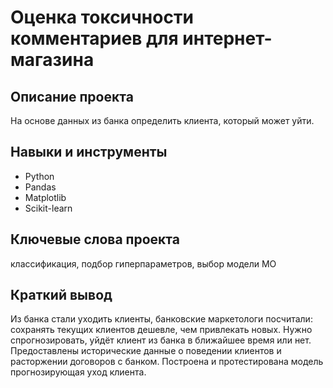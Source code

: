 # Оценка токсичности комментариев для интернет-магазина
## Описание проекта
На основе данных из банка определить клиента, который может уйти.
## Навыки и инструменты
* Python
* Pandas
* Matplotlib
* Scikit-learn
## Ключевые слова проекта
классификация, подбор гиперпараметров, выбор модели МО
## Краткий вывод
Из банка стали уходить клиенты, банковские маркетологи посчитали: сохранять текущих клиентов дешевле, чем привлекать новых.
Нужно спрогнозировать, уйдёт клиент из банка в ближайшее время или нет. 
Предоставлены исторические данные о поведении клиентов и расторжении договоров с банком.
Построена и протестирована модель прогнозирующая уход клиента.

